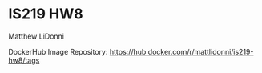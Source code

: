 # IS219 HW8
Matthew LiDonni

DockerHub Image Repository: https://hub.docker.com/r/mattlidonni/is219-hw8/tags
